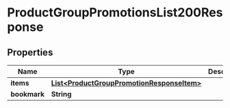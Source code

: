 

# ProductGroupPromotionsList200Response

## Properties

Name | Type | Description | Notes
------------ | ------------- | ------------- | -------------
**items** | [**List&lt;ProductGroupPromotionResponseItem&gt;**](ProductGroupPromotionResponseItem.md) |  | 
**bookmark** | **String** |  |  [optional]




